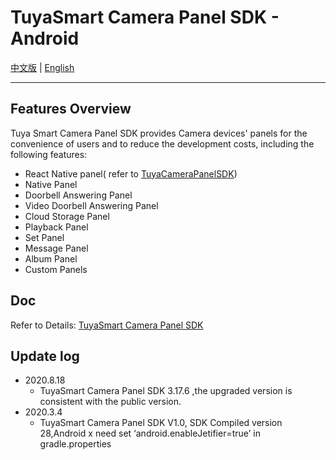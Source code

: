 # TuyaSmart Camera Panel SDK  - Android 

[中文版](https://github.com/TuyaInc/tuyasmart_camera_panel_android_sdk/blob/master/README-zh.md) | [English](https://github.com/TuyaInc/tuyasmart_camera_panel_android_sdk/blob/master/README.md)

------

## Features Overview

Tuya Smart Camera Panel SDK provides Camera devices' panels for the convenience of users and to reduce the development costs, including the following features:

- React Native panel( refer to [TuyaCameraPanelSDK](https://tuyainc.github.io/tuyasmart_bizbundle_android_doc/))
- Native Panel
- Doorbell Answering Panel
- Video Doorbell Answering Panel
- Cloud Storage Panel
- Playback Panel
- Set Panel
- Message Panel
- Album Panel
- Custom Panels

## Doc

   Refer to Details: [TuyaSmart Camera Panel SDK](https://tuyainc.github.io/tuyasmart_bizbundle_android_doc/en/pages/ipc/camera_panel.html)

## Update log
- 2020.8.18
    - TuyaSmart Camera Panel SDK 3.17.6 ,the upgraded version is consistent with the public version.
- 2020.3.4
    - TuyaSmart Camera Panel SDK  V1.0, SDK Compiled version 28,Android x need set ‘android.enableJetifier=true’ in gradle.properties


